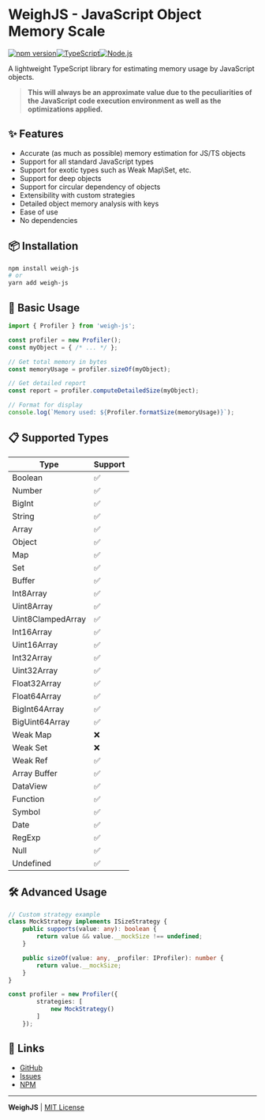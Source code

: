 # WeighJS - JavaScript Object Memory Scale
[![npm version](https://img.shields.io/npm/v/weigh-js.svg)](https://www.npmjs.com/package/weigh-js)[![TypeScript](https://img.shields.io/badge/TypeScript-5.x-blue.svg)](https://www.typescriptlang.org/)[![Node.js](https://img.shields.io/badge/node-%3E%3D14.0.0-brightgreen.svg)](https://nodejs.org/)

A lightweight TypeScript library for estimating memory usage by JavaScript objects.
>**This will always be an approximate value due to the peculiarities of the JavaScript code execution environment as well as the optimizations applied.**

## ✨ Features  
- Accurate (as much as possible) memory estimation for JS/TS objects
- Support for all standard JavaScript types
- Support for exotic types such as Weak Map\Set, etc.
- Support for deep objects
- Support for circular dependency of objects
- Extensibility with custom strategies
- Detailed object memory analysis with keys
- Ease of use
- No dependencies

## 📦 Installation  

```bash
npm install weigh-js
# or  
yarn add weigh-js  
```  

## 🚀 Basic Usage  

```typescript
import { Profiler } from 'weigh-js';

const profiler = new Profiler();
const myObject = { /* ... */ };

// Get total memory in bytes  
const memoryUsage = profiler.sizeOf(myObject);  

// Get detailed report  
const report = profiler.computeDetailedSize(myObject);  

// Format for display  
console.log(`Memory used: ${Profiler.formatSize(memoryUsage)}`);  
```

## 📋 Supported Types  

| Type | Support |
|------|------------------|
| Boolean | ✅ |
| Number | ✅ |
| BigInt | ✅ |
| String | ✅ |
| Array | ✅ |
| Object | ✅ |
| Map | ✅ |
| Set | ✅ |
| Buffer | ✅ |
| Int8Array | ✅ |
| Uint8Array | ✅ |
| Uint8ClampedArray | ✅ |
| Int16Array | ✅ |
| Uint16Array | ✅ |
| Int32Array | ✅ |
| Uint32Array | ✅ |
| Float32Array | ✅ |
| Float64Array | ✅ |
| BigInt64Array | ✅ |
| BigUint64Array | ✅ |
| Weak Map | ❌ |
| Weak Set | ❌ |
| Weak Ref | ✅ |
| Array Buffer | ✅ |
| DataView | ✅ |
| Function | ✅ |
| Symbol | ✅ |
| Date | ✅ |
| RegExp | ✅ |
| Null | ✅ |
| Undefined | ✅ |

## 🛠️ Advanced Usage  

```typescript
// Custom strategy example
class MockStrategy implements ISizeStrategy {
	public supports(value: any): boolean {
		return value && value.__mockSize !== undefined;
	}

	public sizeOf(value: any, _profiler: IProfiler): number {
		return value.__mockSize;
	}
}

const profiler = new Profiler({
		strategies: [
			new MockStrategy()
		]
	});
```

## 🔗 Links  

- [GitHub](https://github.com/A5800000BD79867/WeighJS)  
- [Issues](https://github.com/A5800000BD79867/WeighJS/issues)  
- [NPM](https://www.npmjs.com/package/weigh-js)  

---

**WeighJS** | [MIT License](LICENSE)
